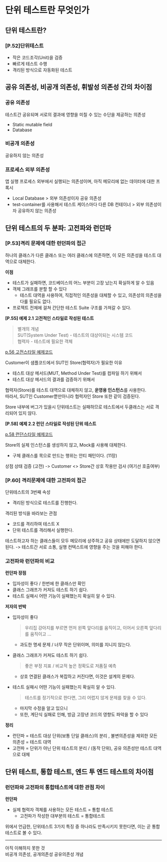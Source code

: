 # 단위 테스트란 무엇인가

## 단위 테스트란?

### [P.52]단위테스트

- 작은 코드조각(Unit)을 검증
- 빠르게 테스트 수행
- 격리된 방식으로 자동화된 테스트

## 공유 의존성, 비공개 의존성, 휘발성 의존성 간의 차이점

### 공유 의존성

테스트간 공유되며 서로의 결과에 영향을 미칠 수 있는 수단을 제공하는 의존성

- Static mutable field
- Database

### 비공개 의존성

공유하지 않는 의존성

### 프로세스 외부 의존성

앱 실행 프로세스 외부에서 실행되는 의존성이며, 아직 메모리에 없는 데이터에 대한 프록시

- Local Database > 외부 의존성이자 공유 의존성
- test-container를 사용해서 테스트 케이스마다 다른 DB 컨테이너 > 외부 의존성이자 공유하지 않는 의존성

## 단위 테스트의 두 분파: 고전파와 런던파

### [P.53]격리 문제에 대한 런던파의 접근

하나의 클래스가 다른 클래스 또는 여러 클래스에 의존하면, 이 모든 의존성을 테스트 대역으로 대체한다.

**이점**

- 테스트가 실패하면, 코드베이스의 어느 부분이 고장 났는지 확실하게 알 수 있음
- 객체 그래프를 분할 할 수 있다
  - 테스트 대역을 사용하여, 직접적인 의존성을 대체할 수 있고, 의존성의 의존성을 다룰 필요도 없다.
- 프로젝트 전체에 걸쳐 간단한 테스트 Suite 구조를 가져갈 수 있다.

**\[P.55\] 예제 2.1 고전적인 스타일로 작성된 테스트**

> 별개의 개념  
> SUT(System Under Test) - 테스트의 대상이되는 시스템 코드  
> 협력자 - 테스트에 필요한 객체

[p.56 고전스타일 예제코드](https://github.com/AcornPublishing/unit-testing/blob/main/Book/Chapter2/Listing1/CustomerTests.cs)

Customer이 샘플코드에서 SUT인 Store(협력자)가 필요한 이유

- 테스트 대상 메서드(MUT, Method Under Test)를 컴파일 하기 위해서
- 테스트 대상 메서드의 결과를 검증하기 위해서

협력자(Store)를 테스트 대역으로 대체하지 않고, **운영용 인스턴스**를 사용한다.  
따라서, SUT인 Customer뿐만아니라 협력자인 Store 또한 같이 검증된다.

Store 내부에 버그가 있을시 단위테스트는 실패하므로 테스트에서 두클래스는 서로 격리되어 있지 않다.

**\[P.58\] 예제 2.2 런던 스타일로 작성된 단위 테스트**

[p.58 런던스타일 예제코드](https://github.com/AcornPublishing/unit-testing/blob/main/Book/Chapter2/Listing2/CustomerTests.cs])

Store의 실제 인스턴스를 생성하지 않고, Mock<T>를 사용해 대체한다.

- 구체 클래스를 목으로 만드는 행위는 안티 패턴이다. (11장)

상점 상태 검증 (고전) -> Customer <> Store간 상호 작용만 검사 (여기선 호출여부)

### \[P.60\] 격리문제에 대한 고전파의 접근

단위테스트의 3번째 속성

- 격리된 방식으로 테스트를 진행한다.

격리된 방식을 바라보는 관점

- 코드를 격리하여 테스트 X
- 단위 테스트를 격리해서 실행한다.

테스트하고자 하는 클래스들이 모두 메모리에 상주하고 공유 상태에만 도달하지 않으면 된다.
-> 테스트간 서로 소통, 실행 컨텍스트에 영향을 주는 것을 피해야 한다.

### 고전파와 런던파의 비교

**런던파 장점**

- 입자성이 좋다 / 한번에 한 클래스만 확인
- 클래스 그래프가 커져도 테스트 하기 쉽다.
- 테스트 실패시 어떤 기능이 실패했는지 확실히 알 수 있다.

**저자의 반박**

- 입자성이 좋다

  > 우리집 강아지를 부르면 먼저 왼쪽 앞다리를 움직이고, 이어서 오른쪽 앞다리를 움직이고 ...

  - 과도한 명세 문제 / 너무 작은 단위이며, 의미를 지니지 않는다.

- 클래스 그래프가 커져도 테스트 하기 쉽다.

  > 좋은 부정 지표 / 비교적 높은 정확도로 저품질 예측

  - 상호 연결된 클래스가 복잡하고 커진다면, 이것은 설계의 문제다.

- 테스트 실패시 어떤 기능이 실패했는지 확실히 알 수 있다.
  > 테스트를 정기적으로 한다면, 그리 어렵지 않게 문제를 찾을 수 있다.
  - 마지막 수정을 알고 있으니
  - 또한, 계단식 실패로 인해, 방금 고장낸 코드의 영향도 파악을 할 수 있다

**정리**

- 런던파 = 테스트 대상 단위(보통 단일 클래스)의 분리 , 불변의존성을 제외한 모든 의존성 = 테스트 대역
- 고전파 = 단위가 아닌 단위 테스트의 분리 / (동작 단위), 공유 의존성만 테스트 대역으로 대체

## 단위 테스트, 통합 테스트, 엔드 투 엔드 테스트의 차이점

### 런던파와 고전파의 통합테스트에 대한 관점 차이

**런던파**

- 실제 협력자 객체를 사용하는 모든 테스트 = 통합 테스트
  - 고전파가 작성한 대부분의 테스트 = 통합테스트

위에서 언급한, 단위테스트 3가지 특징 중 하나라도 만족시키지 못한다면, 이는 곧 통합테스트로 볼 수 있다.

---

아직 이해하지 못한 것  
비공개 의존성, 공개의존성 공유의존성 개념
